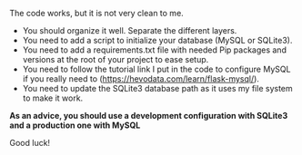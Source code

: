 The code works, but it is not very clean to me.

  - You should organize it well. Separate the different layers.
  - You need to add a script to initialize your database (MySQL or SQLite3).
  - You need to add a requirements.txt file with needed Pip packages and versions at the root of your project to ease setup.
  - You need to follow the tutorial link I put in the code to configure MySQL if you really need to (https://hevodata.com/learn/flask-mysql/).
  - You need to update the SQLite3 database path as it uses my file system to make it work.

**As an advice, you should use a development configuration with SQLite3 and a production one with MySQL**

Good luck!
